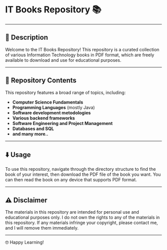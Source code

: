 # IT Books Repository :books:

---

## :notebook: Description

Welcome to the IT Books Repository! This repository is a curated collection of various Information Technology books in PDF format, which are freely available to download and use for educational purposes.

---

## :open_file_folder: Repository Contents

This repository features a broad range of topics, including:

- **Computer Science Fundamentals**
- **Programming Languages** (mostly Java)
- **Software development metodologies**
- **Various backend frameworks**
- **Software Engineering and Project Management**
- **Databases and SQL**
- **and many more..**

---

## :arrow_down: Usage

To use this repository, navigate through the directory structure to find the book of your interest, then download the PDF file of the book you want. You can then read the book on any device that supports PDF format.

---

## :warning: Disclaimer

The materials in this repository are intended for personal use and educational purposes only. I do not own the rights to any of the materials in this repository. If any materials infringe your copyright, please contact me, and I will remove them immediately.

---

:nerd_face: Happy Learning!
